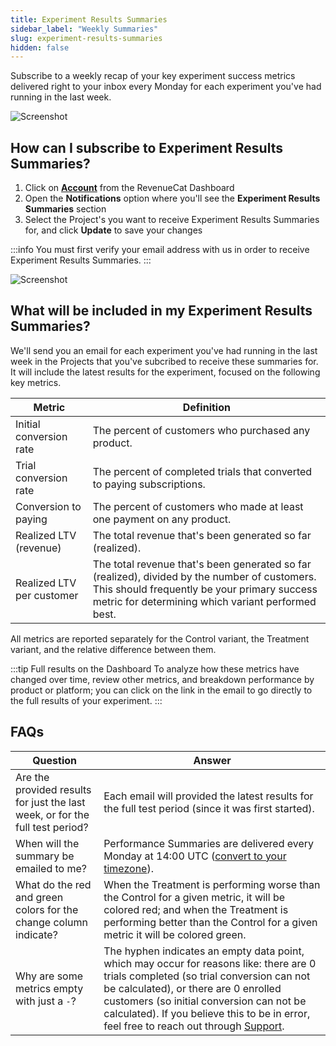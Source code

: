 ```yaml
---
title: Experiment Results Summaries
sidebar_label: "Weekly Summaries"
slug: experiment-results-summaries
hidden: false
---
```


Subscribe to a weekly recap of your key experiment success metrics delivered right to your inbox every Monday for each experiment you've had running in the last week.

![Screenshot](/images/experiment_results_summary_example.png)

## How can I subscribe to Experiment Results Summaries?

1. Click on [**Account**](https://app.revenuecat.com/settings/account) from the RevenueCat Dashboard
2. Open the **Notifications** option where you'll see the **Experiment Results Summaries** section
3. Select the Project's you want to receive Experiment Results Summaries for, and click **Update** to save your changes

:::info
You must first verify your email address with us in order to receive Experiment Results Summaries.
:::

![Screenshot](/images/Experiment-Results-Account-Settings.png)

## What will be included in my Experiment Results Summaries?

We'll send you an email for each experiment you've had running in the last week in the Projects that you've subcribed to receive these summaries for. It will include the latest results for the experiment, focused on the following key metrics.

| Metric                    | Definition                                                                                                                                                                                         |
| ------------------------- | -------------------------------------------------------------------------------------------------------------------------------------------------------------------------------------------------- |
| Initial conversion rate   | The percent of customers who purchased any product.                                                                                                                                                |
| Trial conversion rate     | The percent of completed trials that converted to paying subscriptions.                                                                                                                            |
| Conversion to paying      | The percent of customers who made at least one payment on any product.                                                                                                                             |
| Realized LTV (revenue)    | The total revenue that's been generated so far (realized).                                                                                                                                         |
| Realized LTV per customer | The total revenue that's been generated so far (realized), divided by the number of customers. This should frequently be your primary success metric for determining which variant performed best. |

All metrics are reported separately for the Control variant, the Treatment variant, and the relative difference between them.

:::tip Full results on the Dashboard
To analyze how these metrics have changed over time, review other metrics, and breakdown performance by product or platform; you can click on the link in the email to go directly to the full results of your experiment.
:::

## FAQs

| Question                                                                      | Answer                                                                                                                                                                                                                                                                                                                                                            |
| ----------------------------------------------------------------------------- | ----------------------------------------------------------------------------------------------------------------------------------------------------------------------------------------------------------------------------------------------------------------------------------------------------------------------------------------------------------------- |
| Are the provided results for just the last week, or for the full test period? | Each email will provided the latest results for the full test period (since it was first started).                                                                                                                                                                                                                                                                |
| When will the summary be emailed to me?                                       | Performance Summaries are delivered every Monday at 14:00 UTC ([convert to your timezone](https://mytime.io/14:00/UTC)).                                                                                                                                                                                                                                          |
| What do the red and green colors for the change column indicate?              | When the Treatment is performing worse than the Control for a given metric, it will be colored red; and when the Treatment is performing better than the Control for a given metric it will be colored green.                                                                                                                                                     |
| Why are some metrics empty with just a `-`?                                   | The hyphen indicates an empty data point, which may occur for reasons like: there are 0 trials completed (so trial conversion can not be calculated), or there are 0 enrolled customers (so initial conversion can not be calculated). If you believe this to be in error, feel free to reach out through [Support](https://app.revenuecat.com/settings/support). |
